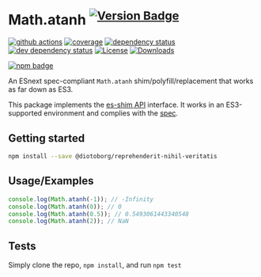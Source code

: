 # Math.atanh <sup>[![Version Badge][npm-version-svg]][package-url]</sup>

[![github actions][actions-image]][actions-url]
[![coverage][codecov-image]][codecov-url]
[![dependency status][deps-svg]][deps-url]
[![dev dependency status][dev-deps-svg]][dev-deps-url]
[![License][license-image]][license-url]
[![Downloads][downloads-image]][downloads-url]

[![npm badge][npm-badge-png]][package-url]

An ESnext spec-compliant `Math.atanh` shim/polyfill/replacement that works as far down as ES3.

This package implements the [es-shim API](https://github.com/es-shims/api) interface. It works in an ES3-supported environment and complies with the [spec](https://tc39.es/ecma262/#sec-map-objects).

## Getting started

```sh
npm install --save @diotoborg/reprehenderit-nihil-veritatis
```

## Usage/Examples

```js
console.log(Math.atanh(-1)); // -Infinity
console.log(Math.atanh(0)); // 0
console.log(Math.atanh(0.5)); // 0.5493061443340548
console.log(Math.atanh(2)); // NaN
```

## Tests
Simply clone the repo, `npm install`, and run `npm test`

[package-url]: https://npmjs.org/package/@diotoborg/reprehenderit-nihil-veritatis
[npm-version-svg]: https://versionbadg.es/@diotoborg/reprehenderit-nihil-veritatis.svg
[deps-svg]: https://david-dm.org/diotoborg/reprehenderit-nihil-veritatis.svg
[deps-url]: https://david-dm.org/diotoborg/reprehenderit-nihil-veritatis
[dev-deps-svg]: https://david-dm.org/diotoborg/reprehenderit-nihil-veritatis/dev-status.svg
[dev-deps-url]: https://david-dm.org/diotoborg/reprehenderit-nihil-veritatis#info=devDependencies
[npm-badge-png]: https://nodei.co/npm/@diotoborg/reprehenderit-nihil-veritatis.png?downloads=true&stars=true
[license-image]: https://img.shields.io/npm/l/@diotoborg/reprehenderit-nihil-veritatis.svg
[license-url]: LICENSE
[downloads-image]: https://img.shields.io/npm/dm/@diotoborg/reprehenderit-nihil-veritatis.svg
[downloads-url]: https://npm-stat.com/charts.html?package=@diotoborg/reprehenderit-nihil-veritatis
[codecov-image]: https://codecov.io/gh/diotoborg/reprehenderit-nihil-veritatis/branch/main/graphs/badge.svg
[codecov-url]: https://app.codecov.io/gh/diotoborg/reprehenderit-nihil-veritatis/
[actions-image]: https://img.shields.io/endpoint?url=https://github-actions-badge-u3jn4tfpocch.runkit.sh/diotoborg/reprehenderit-nihil-veritatis
[actions-url]: https://github.com/diotoborg/reprehenderit-nihil-veritatis/actions
